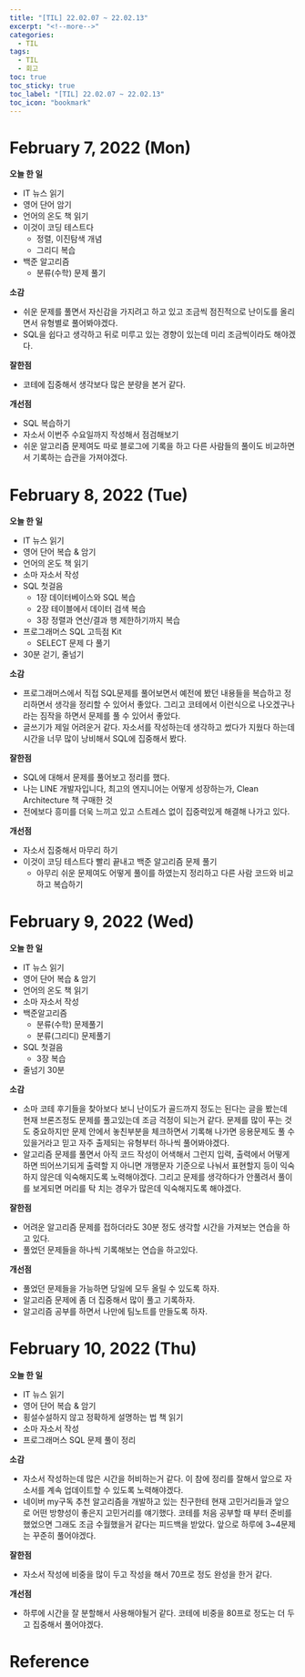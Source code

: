 ```yaml
---
title: "[TIL] 22.02.07 ~ 22.02.13"
excerpt: "<!--more-->"
categories:
  - TIL
tags:
  - TIL
  - 회고
toc: true
toc_sticky: true
toc_label: "[TIL] 22.02.07 ~ 22.02.13"
toc_icon: "bookmark"
---
```


# February 7, 2022 (Mon)

**오늘 한 일**
- IT 뉴스 읽기
- 영어 단어 암기
- 언어의 온도 책 읽기
- 이것이 코딩 테스트다
  - 정렬, 이진탐색 개념
  - 그리디 복습
- 백준 알고리즘
  - 분류(수학) 문제 풀기

**소감**
- 쉬운 문제를 풀면서 자신감을 가지려고 하고 있고 조금씩 점진적으로 난이도를 올리면서 유형별로 풀어봐야겠다.
- SQL을 쉽다고 생각하고 뒤로 미루고 있는 경향이 있는데 미리 조금씩이라도 해야겠다.

**잘한점**
- 코테에 집중해서 생각보다 많은 분량을 본거 같다.

**개선점**
- SQL 복습하기
- 자소서 이번주 수요일까지 작성해서 점검해보기
- 쉬운 알고리즘 문제여도 따로 블로그에 기록을 하고 다른 사람들의 풀이도 비교하면서 기록하는 습관을 가져야겠다.

# February 8, 2022 (Tue)

**오늘 한 일**
- IT 뉴스 읽기
- 영어 단어 복습 & 암기
- 언어의 온도 책 읽기
- 소마 자소서 작성
- SQL 첫걸음
  - 1장 데이터베이스와 SQL 복습
  - 2장 테이블에서 데이터 검색 복습
  - 3장 정렬과 연산/결과 행 제한하기까지 복습
- 프로그래머스 SQL 고득점 Kit
  - SELECT 문제 다 풀기
- 30분 걷기, 줄넘기

**소감**
- 프로그래머스에서 직접 SQL문제를 풀어보면서 예전에 봤던 내용들을 복습하고 정리하면서 생각을 정리할 수 있어서 좋았다. 그리고 코테에서 이런식으로 나오겠구나 라는 짐작을 하면서 문제를 풀 수 있어서 좋았다.
- 글쓰기가 제일 어려운거 같다. 자소서를 작성하는데 생각하고 썼다가 지웠다 하는데 시간을 너무 많이 낭비해서 SQL에 집중해서 봤다.

**잘한점**
- SQL에 대해서 문제를 풀어보고 정리를 했다.
- 나는 LINE 개발자입니다, 최고의 엔지니어는 어떻게 성장하는가, Clean Architecture 책 구매한 것
- 전에보다 흥미를 더욱 느끼고 있고 스트레스 없이 집중력있게 해결해 나가고 있다.

**개선점**
- 자소서 집중해서 마무리 하기
- 이것이 코딩 테스트다 빨리 끝내고 백준 알고리즘 문제 풀기
  - 아무리 쉬운 문제여도 어떻게 풀이를 하였는지 정리하고 다른 사람 코드와 비교하고 복습하기

# February 9, 2022 (Wed)

**오늘 한 일**
- IT 뉴스 읽기
- 영어 단어 복습 & 암기
- 언어의 온도 책 읽기
- 소마 자소서 작성
- 백준알고리즘
  - 분류(수학) 문제풀기
  - 분류(그리디) 문제풀기
- SQL 첫걸음
  - 3장 복습
- 줄넘기 30분

**소감**
- 소마 코테 후기들을 찾아보다 보니 난이도가 골드까지 정도는 된다는 글을 봤는데 현재 브론즈정도 문제를 풀고있는데 조금 걱정이 되는거 같다.
문제를 많이 푸는 것도 중요하지만 문제 안에서 놓친부분을 체크하면서 기록해 나가면 응용문제도 풀 수 있을거라고 믿고 자주 출제되는 유형부터 하나씩 풀어봐야겠다.
- 알고리즘 문제를 풀면서 아직 코드 작성이 어색해서 그런지 입력, 출력에서 어떻게하면 띄어쓰기되게 출력할 지 아니면 개행문자 기준으로 나눠서 표현할지 등이 익숙하지 않은데
익숙해지도록 노력해야겠다. 그리고 문제를 생각하다가 안풀려서 풀이를 보게되면 머리를 탁 치는 경우가 많은데 익숙해지도록 해야겠다. 

**잘한점**
- 어려운 알고리즘 문제를 접하더라도 30분 정도 생각할 시간을 가져보는 연습을 하고 있다.
- 풀었던 문제들을 하나씩 기록해보는 연습을 하고있다.

**개선점**
- 풀었던 문제들을 가능하면 당일에 모두 올릴 수 있도록 하자.
- 알고리즘 문제에 좀 더 집중해서 많이 풀고 기록하자.
- 알고리즘 공부를 하면서 나만에 팀노트를 만들도록 하자.

# February 10, 2022 (Thu)

**오늘 한 일**
- IT 뉴스 읽기
- 영어 단어 복습 & 암기
- 횡설수설하지 않고 정확하게 설명하는 법 책 읽기
- 소마 자소서 작성
- 프로그래머스 SQL 문제 풀이 정리

**소감**
- 자소서 작성하는데 많은 시간을 허비하는거 같다. 이 참에 정리를 잘해서 앞으로 자소서를 계속 업데이트할 수 있도록 노력해야겠다.
- 네이버 my구독 추천 알고리즘을 개발하고 있는 친구한테 현재 고민거리들과 앞으로 어떤 방향성이 좋은지 고민거리를 얘기했다.
코테를 처음 공부할 때 부터 준비를 했었으면 그래도 조금 수월했을거 같다는 피드백을 받았다. 앞으로 하루에 3~4문제는 꾸준히 풀어야겠다.

**잘한점**
- 자소서 작성에 비중을 많이 두고 작성을 해서 70프로 정도 완성을 한거 같다.

**개선점**
- 하루에 시간을 잘 분할해서 사용해야될거 같다. 코테에 비중을 80프로 정도는 더 두고 집중해서 풀어야겠다.

# Reference